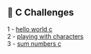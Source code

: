 ## 🎯 C Challenges

1 - [hello world c](https://github.com/danipishinin/HackerRank/blob/main/c/hello-world-c.md) </br >
2 - [playing with characters](https://github.com/danipishinin/HackerRank/blob/main/c/playing-with-characters.md) </br >
3 - [sum numbers c](https://github.com/danipishinin/HackerRank/blob/main/c/sum-numbers-c.md) </br >

